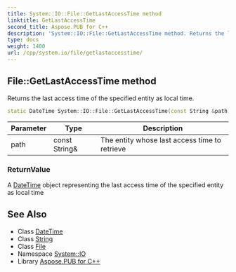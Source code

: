```yaml
---
title: System::IO::File::GetLastAccessTime method
linktitle: GetLastAccessTime
second_title: Aspose.PUB for C++
description: 'System::IO::File::GetLastAccessTime method. Returns the last access time of the specified entity as local time in C++.'
type: docs
weight: 1400
url: /cpp/system.io/file/getlastaccesstime/
---
```

## File::GetLastAccessTime method


Returns the last access time of the specified entity as local time.

```cpp
static DateTime System::IO::File::GetLastAccessTime(const String &path)
```


| Parameter | Type | Description |
| --- | --- | --- |
| path | const String\& | The entity whose last access time to retrieve |

### ReturnValue

A [DateTime](../../../system/datetime/) object representing the last access time of the specified entity as local time

## See Also

* Class [DateTime](../../../system/datetime/)
* Class [String](../../../system/string/)
* Class [File](../)
* Namespace [System::IO](../../)
* Library [Aspose.PUB for C++](../../../)
